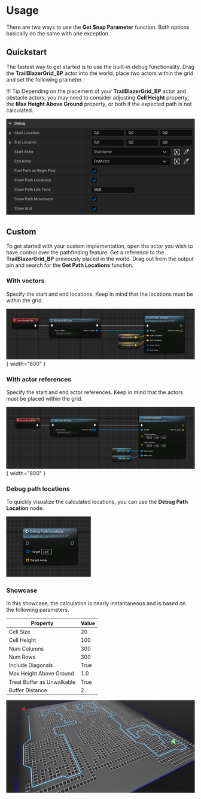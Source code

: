 # Usage

There are two ways to use the **Get Snap Parameter** function. Both options basically do the same with one exception.

## Quickstart

The fastest way to get started is to use the built-in debug functionality. Drag the **TrailBlazerGrid_BP** actor into the world, place two actors within the grid and set the following prameter.

!!! Tip
    Depending on the placement of your **TrailBlazerGrid_BP** actor and obstacle actors, you may need to consider adjusting **Cell Height** property, the **Max Height Above Ground** property, or both if the expected path is not calculated.

![Quickstart](../assets/images/trail-blazer/quickstart.PNG)

## Custom

To get started with your custom implementation, open the actor you wish to have control over the pathfinding feature. Get a reference to the **TrailBlazerGrid_BP** previously placed in the world. Drag out from the output pin and search for the **Get Path Locations** function.

### With vectors

Specify the start and end locations. Keep in mind that the locations must be within the grid.

![Get Path Locations](../assets/images/trail-blazer/custom-setup-1.PNG){ width="800" }

### With actor references

Specify the start and end actor references. Keep in mind that the actors must be placed within the grid.

![Get Path Locations](../assets/images/trail-blazer/custom-setup-2.PNG){ width="800" }

### Debug path locations

To quickly visualize the calculated locations, you can use the **Debug Path Location** node.

![Get Path Locations](../assets/images/trail-blazer/debug-path-locations.PNG)

### Showcase

In this showcase, the calculation is nearly instantaneous and is based on the following parameters.

| Property                 | Value    |
| ------------------------ | ------- |
| Cell Size| 20 |
| Cell Height| 100 |
| Num Columns | 300 |
| Num Rows | 300 |
| Include Diagonals | True |
| Max Height Above Ground | 1.0 |
| Treat Buffer as Unwalkable | True |
| Buffer Distance | 2 |

![Get Path Locations](../assets/images/trail-blazer/example.PNG)
